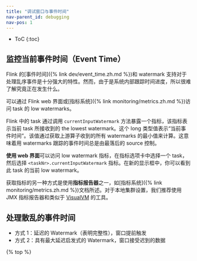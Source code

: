 ```yaml
---
title: "调试窗口与事件时间"
nav-parent_id: debugging
nav-pos: 1
---
```

<!--
Licensed to the Apache Software Foundation (ASF) under one
or more contributor license agreements.  See the NOTICE file
distributed with this work for additional information
regarding copyright ownership.  The ASF licenses this file
to you under the Apache License, Version 2.0 (the
"License"); you may not use this file except in compliance
with the License.  You may obtain a copy of the License at

  http://www.apache.org/licenses/LICENSE-2.0

Unless required by applicable law or agreed to in writing,
software distributed under the License is distributed on an
"AS IS" BASIS, WITHOUT WARRANTIES OR CONDITIONS OF ANY
KIND, either express or implied.  See the License for the
specific language governing permissions and limitations
under the License.
-->

* ToC
{:toc}

<a name="monitoring-current-event-time"></a>

## 监控当前事件时间（Event Time）

Flink 的[事件时间]({% link dev/event_time.zh.md %})和 watermark 支持对于处理乱序事件是十分强大的特性。然而，由于是系统内部跟踪时间进度，所以很难了解究竟正在发生什么。

可以通过 Flink web 界面或[指标系统]({% link monitoring/metrics.zh.md %})访问 task 的 low watermarks。

Flink 中的 task 通过调用 `currentInputWatermark` 方法暴露一个指标，该指标表示当前 task 所接收到的 the lowest watermark。这个 long 类型值表示“当前事件时间”。该值通过获取上游算子收到的所有 watermarks 的最小值来计算。这意味着用 watermarks 跟踪的事件时间总是由最落后的 source 控制。

**使用 web 界面**可以访问 low watermark 指标，在指标选项卡中选择一个 task，然后选择 ```<taskNr>.currentInputWatermark``` 指标。在新的显示框中，你可以看到此 task 的当前 low watermark。

获取指标的另一种方式是使用**指标报告器**之一，如[指标系统]({% link monitoring/metrics.zh.md %})文档所述。对于本地集群设置，我们推荐使用 JMX 指标报告器和类似于 [VisualVM](https://visualvm.github.io/) 的工具。




<a name="handling-event-time-stragglers"></a>

## 处理散乱的事件时间

  - 方式 1：延迟的 Watermark（表明完整性），窗口提前触发
  - 方式 2：具有最大延迟启发式的 Watermark，窗口接受迟到的数据

{% top %}
